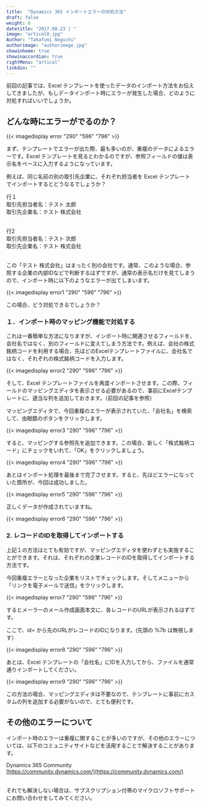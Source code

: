 ```yaml
---
title:  "Dynamics 365 インポートエラーの対処方法"
draft: false
weight: 8
datetitle: "2017.08.23 | "
image: "artical8.jpg"
Author: "Takafumi Noguchi"
authorimage: "authorimage.jpg"
showinhome: true
showinaccordian: true
rightMenu: "artical"
linkdin: ""
---
```

<!-- Intro  -->
前回の記事では、Excel テンプレートを使ったデータのインポート方法をお伝えしてきましたが、もしデータインポート時にエラーが発生した場合、どのように対処すればいいでしょうか。


## どんな時にエラーがでるのか？
<!-- Image= error.jpg -->
{{< imagedisplay error "290" "596" "796" >}}

まず、テンプレートでエラーが出た際、最も多いのが、重複のデータによるエラーです。Excel テンプレートを見るとわかるのですが、参照フィールドの値は表示名をベースに入力するようになっています。

 

例えば、同じ名前の別の取引先企業に、それぞれ担当者を Excel テンプレートでインポートするとどうなるでしょうか？

行１     
取引先担当者名：テスト 太郎    
取引先企業名：テスト 株式会社      
&nbsp;


行2    
取引先担当者名：テスト 次郎     
取引先企業名：テスト 株式会社      
&nbsp;


この「テスト 株式会社」はまったく別の会社です。通常、このような場合、参照する企業の内部IDなどで判断するはずですが、通常の表示名だけを見てしまうので、インポート時に以下のようなエラーが出てしまいます。

<!-- Image= error1.jpg -->
{{< imagedisplay error1 "290" "596" "796" >}}

この場合、どう対処できるでしょうか？

### １．インポート時のマッピング機能で対処する
これは一番簡単な方法になりますが、インポート時に関連させるフィールドを、会社名ではなく、別のフィールドに変えてしまう方法です。例えば、会社の株式銘柄コードを利用する場合、先ほどのExcelテンプレートファイルに、会社名ではなく、それぞれの株式銘柄コードを入力します。
<!-- Image= error2.jpg -->
{{< imagedisplay error2 "290" "596" "796" >}}


そして、Excel テンプレートファイルを再度インポートさせます。この際、フィールドのマッピングエディタを表示させる必要があるので、事前にExcelテンプレートに、適当な列を追加しておきます。（前回の記事を参照）

マッピングエディタで、今回重複のエラーが表示されていた、「会社名」を検索して、虫眼鏡のボタンをクリックします。
<!-- Image= error3.jpg -->
{{< imagedisplay error3 "290" "596" "796" >}}



すると、マッピングする参照先を追加できます。この場合、新しく「株式銘柄コード」にチェックをいれて、「OK」をクリックしましょう。
<!-- Image= error4.jpg -->
{{< imagedisplay error4 "290" "596" "796" >}}

あとはインポート処理を最後まで完了させます。すると、先ほどエラーになっていた箇所が、今回は成功しました。
<!-- Image= error5.jpg -->
{{< imagedisplay error5 "290" "596" "796" >}}


正しくデータが作成されていますね。
<!-- Image= error6.jpg -->
{{< imagedisplay error6 "290" "596" "796" >}}


### 2. レコードのIDを取得してインポートする
上記１の方法はとても有効ですが、マッピングエディタを使わずとも実施することができます。それは、それぞれの企業レコードのIDを取得してインポートする方法です。

今回重複エラーとなった企業をリストでチェックします。そしてメニューから「リンクを電子メールで送信」をクリックします。
<!-- Image= error7.jpg -->
{{< imagedisplay error7 "290" "596" "796" >}}

するとメーラーのメール作成画面本文に、各レコードのURLが表示されるはずです。

ここで、id= から先のURLがレコードのIDになります。(先頭の %7b は無視します）

<!-- Image= error8.jpg -->
{{< imagedisplay error8 "290" "596" "796" >}}


あとは、Excel テンプレートの「会社名」にIDを入力してから、ファイルを通常通りインポートしてください。
<!-- Image= error9.jpg -->
{{< imagedisplay error9 "290" "596" "796" >}}

この方法の場合、マッピングエディタは不要なので、テンプレートに事前にカスタムの列を追加する必要がないので、とても便利です。

## その他のエラーについて
インポート時のエラーは重複に関することが多いのですが、その他のエラーについては、以下のコミュニティサイトなどを活用することで解決することがあります。

Dynamics 365 Community     
[https://community.dynamics.com/](https://community.dynamics.com/)   
&nbsp;

それでも解決しない場合は、サブスクリプション付帯のマイクロソフトサポートにお問い合わせをしてみてください。     
&nbsp;